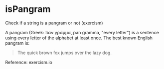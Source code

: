 # isPangram
Check if a string is a pangram or not (exercism)

A pangram (Greek: παν γράμμα, pan gramma, "every letter") is a sentence using every letter of the alphabet at least once.
The best known English pangram is: 
> The quick brown fox jumps over the lazy dog.

Reference: exercism.io
